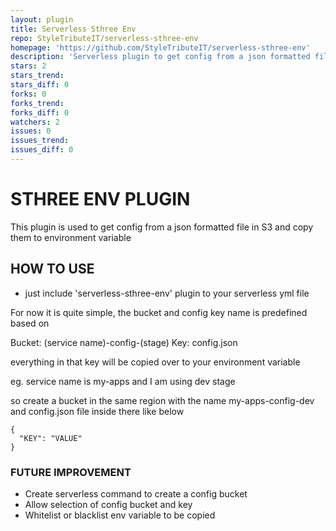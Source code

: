 ```yaml
---
layout: plugin
title: Serverless Sthree Env
repo: StyleTributeIT/serverless-sthree-env
homepage: 'https://github.com/StyleTributeIT/serverless-sthree-env'
description: 'Serverless plugin to get config from a json formatted file in S3 and copy them to environment variable'
stars: 2
stars_trend: 
stars_diff: 0
forks: 0
forks_trend: 
forks_diff: 0
watchers: 2
issues: 0
issues_trend: 
issues_diff: 0
---
```



# STHREE ENV PLUGIN
This plugin is used to get config from a json formatted file in S3 and copy them to environment variable

## HOW TO USE

- just include 'serverless-sthree-env' plugin to your serverless yml file

For now it is quite simple, the bucket and config key name is predefined based on

Bucket: (service name)-config-(stage)
Key: config.json

everything in that key will be copied over to your environment variable

eg. service name is my-apps and I am using dev stage

so create a bucket in the same region with the name my-apps-config-dev and config.json file inside there like below
```
{
  "KEY": "VALUE" 
}
```

### FUTURE IMPROVEMENT

- Create serverless command to create a config bucket 
- Allow selection of config bucket and key
- Whitelist or blacklist env variable to be copied



      



